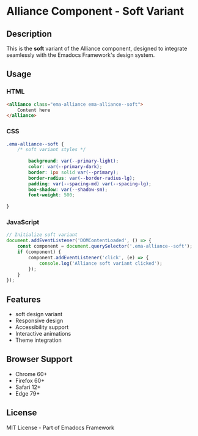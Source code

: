 # Alliance Component - Soft Variant

## Description
This is the **soft** variant of the Alliance component, designed to integrate seamlessly with the Emadocs Framework's design system.

## Usage

### HTML
```html
<alliance class="ema-alliance ema-alliance--soft">
    Content here
</alliance>
```

### CSS
```css
.ema-alliance--soft {
    /* soft variant styles */
    
        background: var(--primary-light);
        color: var(--primary-dark);
        border: 1px solid var(--primary);
        border-radius: var(--border-radius-lg);
        padding: var(--spacing-md) var(--spacing-lg);
        box-shadow: var(--shadow-sm);
        font-weight: 500;
    
}
```

### JavaScript
```javascript
// Initialize soft variant
document.addEventListener('DOMContentLoaded', () => {
    const component = document.querySelector('.ema-alliance--soft');
    if (component) {
        component.addEventListener('click', (e) => {
            console.log('Alliance soft variant clicked');
        });
    }
});
```

## Features
- soft design variant
- Responsive design
- Accessibility support
- Interactive animations
- Theme integration

## Browser Support
- Chrome 60+
- Firefox 60+
- Safari 12+
- Edge 79+

## License
MIT License - Part of Emadocs Framework
